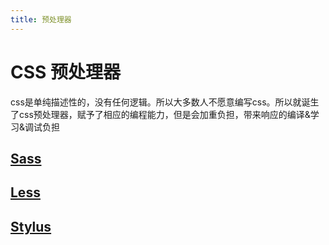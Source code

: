 ```yaml
---
title: 预处理器
---
```


# CSS 预处理器

css是单纯描述性的，没有任何逻辑。所以大多数人不愿意编写css。所以就诞生了css预处理器，赋予了相应的编程能力，但是会加重负担，带来响应的编译&学习&调试负担

## [Sass](https://github.com/sass/sass)

## [Less](https://github.com/less/less.js)

## [Stylus](https://github.com/stylus/stylus)
